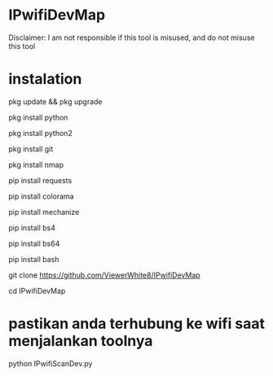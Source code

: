 # IPwifiDevMap 
Disclaimer: I am not responsible if this tool is misused, and do not misuse this tool 

# instalation 

pkg update && pkg upgrade 

pkg install python

pkg install python2 

pkg install git 

pkg install nmap

pip install requests 

pip install colorama 

pip install mechanize 

pip install bs4 

pip install bs64

pip install bash 

git clone https://github.com/ViewerWhite8/IPwifiDevMap

cd IPwifiDevMap 

# pastikan anda terhubung ke wifi saat menjalankan toolnya

python IPwifiScanDev.py
